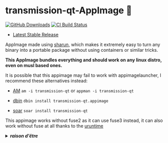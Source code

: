 # transmission-qt-AppImage 🐧

[![GitHub Downloads](https://img.shields.io/github/downloads/pkgforge-dev/transmission-qt-AppImage/total?logo=github&label=GitHub%20Downloads)](https://github.com/pkgforge-dev/transmission-qt-AppImage/releases/latest)
[![CI Build Status](https://github.com//pkgforge-dev/transmission-qt-AppImage/actions/workflows/blank.yml/badge.svg)](https://github.com/pkgforge-dev/transmission-qt-AppImage/releases/latest)

* [Latest Stable Release](https://github.com/pkgforge-dev/transmission-qt-AppImage/releases/latest)

AppImage made using [sharun](https://github.com/VHSgunzo/sharun), which makes it extremely easy to turn any binary into a portable package without using containers or similar tricks.

**This AppImage bundles everything and should work on any linux distro, even on musl based ones.**

It is possible that this appimage may fail to work with appimagelauncher, I recommend these alternatives instead: 

* [AM](https://github.com/ivan-hc/AM) `am -i transmission-qt` or `appman -i transmission-qt`

* [dbin](https://github.com/xplshn/dbin) `dbin install transmission-qt.appimage`

* [soar](https://github.com/pkgforge/soar) `soar install transmission-qt`

This appimage works without fuse2 as it can use fuse3 instead, it can also work without fuse at all thanks to the [uruntime](https://github.com/VHSgunzo/uruntime)

<details>
  <summary><b><i>raison d'être</i></b></summary>
    <img src="https://github.com/user-attachments/assets/d40067a6-37d2-4784-927c-2c7f7cc6104b" alt="Inspiration Image">
  </a>
</details>
